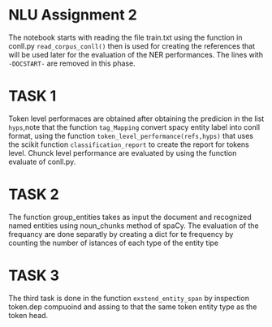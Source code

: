 
# NLU Assignment 2 

The notebook starts with reading the file train.txt using the function in conll.py `read_corpus_conll()` then is used for creating the references that will be used later for the evaluation of the NER performances. The lines with `-DOCSTART-` are removed in this phase.

# TASK 1
Token level performaces are obtained after obtaining the predicion in the list `hyps`,note that the function `tag_Mapping` convert spacy entity label into conll format, using the function `token_level_performance(refs,hyps)` that uses the scikit function `classification_report` to create the report for tokens level.
Chunck level performance are evaluated by using the function evaluate of conll.py.

# TASK 2 
The function group_entities takes as input the document and recognized named entities using noun_chunks method of spaCy. 
The evaluation of the frequancy are done separatly by creating a dict for te frequency by counting the number of istances of each type of the entity tipe

# TASK 3
The third task is done in the function  `exstend_entity_span` by inspection token.dep compuoind and assing to that the same token entity type as the token head.


